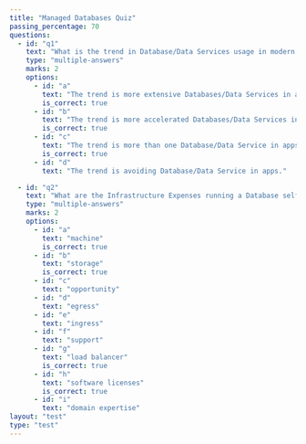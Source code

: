 ```yaml
---
title: "Managed Databases Quiz"
passing_percentage: 70
questions:
  - id: "q1"
    text: "What is the trend in Database/Data Services usage in modern applications?"
    type: "multiple-answers"
    marks: 2
    options:
      - id: "a"
        text: "The trend is more extensive Databases/Data Services in apps."
        is_correct: true
      - id: "b"
        text: "The trend is more accelerated Databases/Data Services in apps."
        is_correct: true
      - id: "c"
        text: "The trend is more than one Database/Data Service in apps."
        is_correct: true
      - id: "d"
        text: "The trend is avoiding Database/Data Service in apps."

  - id: "q2"
    text: "What are the Infrastructure Expenses running a Database self-hosted?"
    type: "multiple-answers"
    marks: 2
    options:
      - id: "a"
        text: "machine"
        is_correct: true
      - id: "b"
        text: "storage"
        is_correct: true
      - id: "c"
        text: "opportunity"
      - id: "d"
        text: "egress"
      - id: "e"
        text: "ingress"
      - id: "f"
        text: "support"
      - id: "g"
        text: "load balancer"
        is_correct: true
      - id: "h"
        text: "software licenses"
        is_correct: true
      - id: "i"
        text: "domain expertise"
layout: "test"
type: "test"
---
```

